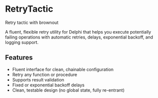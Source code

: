 # RetryTactic
Retry tactic with brownout

A fluent, flexible retry utility for Delphi that helps you execute potentially failing operations with automatic retries, delays, exponential backoff, and logging support.

## Features

- Fluent interface for clean, chainable configuration
- Retry any function or procedure
- Supports result validation
- Fixed or exponential backoff delays
- Clean, testable design (no global state, fully re-entrant)

